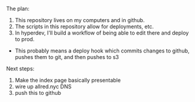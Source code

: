 
The plan:

1. This repository lives on my computers and in github.
2. The scripts in this repository allow for deployments, etc.
3. In hyperdev, I'll build a workflow of being able to edit there and deploy to prod.
  - This probably means a deploy hook which commits changes to github, pushes them to git, and then pushes to s3


Next steps:
 1. Make the index page basically presentable
 2. wire up allred.nyc DNS
 3. push this to github